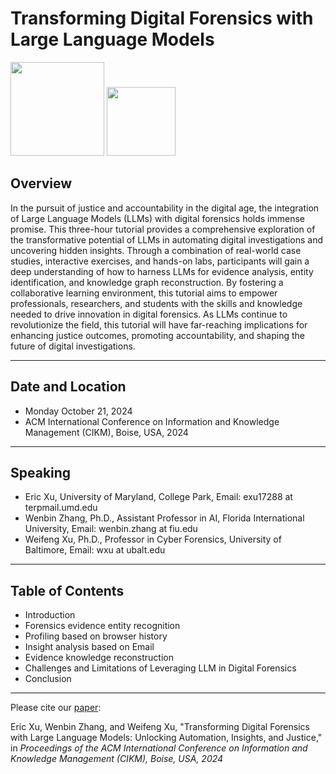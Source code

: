 # Transforming Digital Forensics with Large Language Models

<img src="https://upload.wikimedia.org/wikipedia/commons/3/3c/BJA_Logo.png" width="150"> <img src="https://www.nsf.gov/news/mmg/media/images/bitmaplogo_nolayers_f_e50fcd0b-607b-4271-a808-914d9c2f65dc.png" width="110">

## Overview

In the pursuit of justice and accountability in the digital age, the integration of Large Language Models (LLMs) with digital forensics holds immense promise. This three-hour tutorial provides a comprehensive exploration of the transformative potential of LLMs in automating digital investigations and uncovering hidden insights. Through a combination of real-world case studies, interactive exercises, and hands-on labs, participants will gain a deep understanding of how to harness LLMs for evidence analysis, entity identification, and knowledge graph reconstruction. By fostering a collaborative learning environment, this tutorial aims to empower professionals, researchers, and students with the skills and knowledge needed to drive innovation in digital forensics. As LLMs continue to revolutionize the field, this tutorial will have far-reaching implications for enhancing justice outcomes, promoting accountability, and shaping the future of digital investigations.

---

## Date and Location

- Monday October 21, 2024
- ACM International Conference on Information and Knowledge Management (CIKM), Boise, USA, 2024

---

## Speaking

- Eric Xu, University of Maryland, College Park, Email: exu17288 at terpmail.umd.edu
- Wenbin Zhang, Ph.D., Assistant Professor in AI, Florida International University, Email: wenbin.zhang at fiu.edu
- Weifeng Xu, Ph.D., Professor in Cyber Forensics, University of Baltimore, Email: wxu at ubalt.edu

---

## Table of Contents

- Introduction
- Forensics evidence entity recognition
- Profiling based on browser history
- Insight analysis based on Email
- Evidence knowledge reconstruction
- Challenges and Limitations of Leveraging LLM in Digital Forensics
- Conclusion

---

Please cite our [paper](/papers/compsac2022.pdf):

Eric Xu, Wenbin Zhang, and Weifeng Xu, "Transforming Digital Forensics with Large Language Models: Unlocking Automation, Insights, and Justice," in <em>Proceedings of the ACM International Conference on Information and Knowledge Management (CIKM), Boise, USA, 2024</em>
